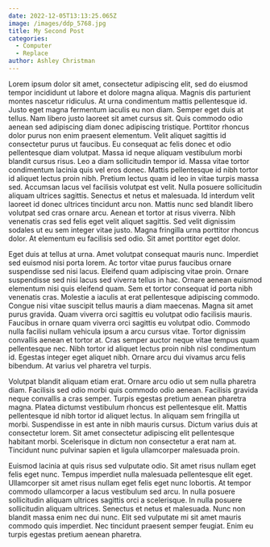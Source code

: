 ```yaml
---
date: 2022-12-05T13:13:25.065Z
image: /images/ddp_5768.jpg
title: My Second Post
categories:
  - Computer
  - Replace
author: Ashley Christman
---
```

Lorem ipsum dolor sit amet, consectetur adipiscing elit, sed do eiusmod tempor incididunt ut labore et dolore magna aliqua. Magnis dis parturient montes nascetur ridiculus. At urna condimentum mattis pellentesque id. Justo eget magna fermentum iaculis eu non diam. Semper eget duis at tellus. Nam libero justo laoreet sit amet cursus sit. Quis commodo odio aenean sed adipiscing diam donec adipiscing tristique. Porttitor rhoncus dolor purus non enim praesent elementum. Velit aliquet sagittis id consectetur purus ut faucibus. Eu consequat ac felis donec et odio pellentesque diam volutpat. Massa id neque aliquam vestibulum morbi blandit cursus risus. Leo a diam sollicitudin tempor id. Massa vitae tortor condimentum lacinia quis vel eros donec. Mattis pellentesque id nibh tortor id aliquet lectus proin nibh. Pretium lectus quam id leo in vitae turpis massa sed.
Accumsan lacus vel facilisis volutpat est velit. Nulla posuere sollicitudin aliquam ultrices sagittis. Senectus et netus et malesuada. Id interdum velit laoreet id donec ultrices tincidunt arcu non. Mattis nunc sed blandit libero volutpat sed cras ornare arcu. Aenean et tortor at risus viverra. Nibh venenatis cras sed felis eget velit aliquet sagittis. Sed velit dignissim sodales ut eu sem integer vitae justo. Magna fringilla urna porttitor rhoncus dolor. At elementum eu facilisis sed odio. Sit amet porttitor eget dolor.

Eget duis at tellus at urna. Amet volutpat consequat mauris nunc. Imperdiet sed euismod nisi porta lorem. Ac tortor vitae purus faucibus ornare suspendisse sed nisi lacus. Eleifend quam adipiscing vitae proin. Ornare suspendisse sed nisi lacus sed viverra tellus in hac. Ornare aenean euismod elementum nisi quis eleifend quam. Sem et tortor consequat id porta nibh venenatis cras. Molestie a iaculis at erat pellentesque adipiscing commodo. Congue nisi vitae suscipit tellus mauris a diam maecenas. Magna sit amet purus gravida. Quam viverra orci sagittis eu volutpat odio facilisis mauris. Faucibus in ornare quam viverra orci sagittis eu volutpat odio. Commodo nulla facilisi nullam vehicula ipsum a arcu cursus vitae. Tortor dignissim convallis aenean et tortor at. Cras semper auctor neque vitae tempus quam pellentesque nec. Nibh tortor id aliquet lectus proin nibh nisl condimentum id. Egestas integer eget aliquet nibh. Ornare arcu dui vivamus arcu felis bibendum. At varius vel pharetra vel turpis.

Volutpat blandit aliquam etiam erat. Ornare arcu odio ut sem nulla pharetra diam. Facilisis sed odio morbi quis commodo odio aenean. Facilisis gravida neque convallis a cras semper. Turpis egestas pretium aenean pharetra magna. Platea dictumst vestibulum rhoncus est pellentesque elit. Mattis pellentesque id nibh tortor id aliquet lectus. In aliquam sem fringilla ut morbi. Suspendisse in est ante in nibh mauris cursus. Dictum varius duis at consectetur lorem. Sit amet consectetur adipiscing elit pellentesque habitant morbi. Scelerisque in dictum non consectetur a erat nam at. Tincidunt nunc pulvinar sapien et ligula ullamcorper malesuada proin.

Euismod lacinia at quis risus sed vulputate odio. Sit amet risus nullam eget felis eget nunc. Tempus imperdiet nulla malesuada pellentesque elit eget. Ullamcorper sit amet risus nullam eget felis eget nunc lobortis. At tempor commodo ullamcorper a lacus vestibulum sed arcu. In nulla posuere sollicitudin aliquam ultrices sagittis orci a scelerisque. In nulla posuere sollicitudin aliquam ultrices. Senectus et netus et malesuada. Nunc non blandit massa enim nec dui nunc. Elit sed vulputate mi sit amet mauris commodo quis imperdiet. Nec tincidunt praesent semper feugiat. Enim eu turpis egestas pretium aenean pharetra.